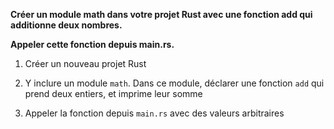 **Créer un module math dans votre projet Rust avec une fonction add qui additionne deux nombres.**

**Appeler cette fonction depuis main.rs.**

1. Créer un nouveau projet Rust


2. Y inclure un module `math`. Dans ce module, déclarer une fonction `add` qui prend deux entiers, et imprime leur somme


3. Appeler la fonction depuis `main.rs` avec des valeurs arbitraires
